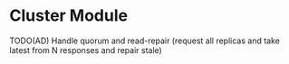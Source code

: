 # Cluster Module

TODO(AD) Handle quorum and read-repair (request all replicas and take
latest from N responses and repair stale)
